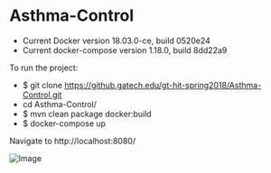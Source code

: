 # Asthma-Control


- Current Docker version 18.03.0-ce, build 0520e24
- Current docker-compose version 1.18.0, build 8dd22a9


To run the project:

- $ git clone https://github.gatech.edu/gt-hit-spring2018/Asthma-Control.git
- cd Asthma-Control/
- $ mvn clean package docker:build
- $ docker-compose up

Navigate to http://localhost:8080/

![Image](https://i.imgur.com/3b4x3hj.png)
